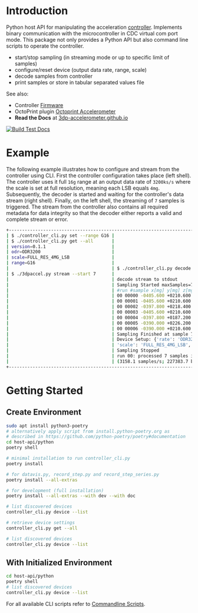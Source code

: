 Introduction
============

Python host API for manipulating the acceleration [controller](https://github.com/3dp-accelerometer/controller/).
Implements binary communication with the microcontroller in CDC virtual com port mode.
This package not only provides a Python API but also command line scripts to operate the controller.

- start/stop sampling (in streaming mode or up to specific limit of samples)
- configure/reset device (output data rate, range, scale)
- decode samples from controller
- print samples or store in tabular separated values file

See also:

- Controller [Firmware](https://github.com/3dp-accelerometer/controller)
- OctoPrint plugin [Octoprint Accelerometer](https://github.com/3dp-accelerometer/octoprint-accelerometer)
- **Read the Docs** at [3dp-accelerometer.github.io](https://3dp-accelerometer.github.io/py3dpaxxel/)

[![Build Test Docs](https://github.com/3dp-accelerometer/py3dpaxxel/actions/workflows/pack-builddocs.yaml/badge.svg)](https://github.com/3dp-accelerometer/py3dpaxxel/actions/workflows/pack-builddocs.yaml)

Example
=======

The following example illustrates how to configure and stream from the controller using CLI.
First the controller configuration takes place (left shell).
The controller uses it full `16g` range at an output data rate of `3200ks/s` where the scale is set at full resolution, meaning each LSB equals `4mg`.
Subsequently, the decoder is started and waiting for the controller's data stream (right shell).
Finally, on the left shell, the streaming of `7` samples is triggered.
The stream from the controller also contains all required metadata for data integrity so that the decoder either reports a valid and complete stream or error.

```bash
+------------------------------------------------------------------------------------------+
| $ ./controller_cli.py set --range G16 |                                                  |
| $ ./controller_cli.py get --all       |                                                  |
| version=0.1.1                         |                                                  |
| odr=ODR3200                           |                                                  |
| scale=FULL_RES_4MG_LSB                |                                                  |
| range=G16                             |                                                  |
|                                       | $ ./controller_cli.py decode -                   |
| $ ./3dpaccel.py stream --start 7      |                                                  |
|                                       | decode stream to stdout                          |
|                                       | Sampling Started maxSamples=7                    |
|                                       | #run #sample x[mg] y[mg] z[mg]                   |
|                                       | 00 00000 -0405.600 +0210.600 -1006.200           |
|                                       | 00 00001 -0405.600 +0210.600 -1029.600           |
|                                       | 00 00002 -0397.800 +0218.400 -1021.800           |
|                                       | 00 00003 -0405.600 +0210.600 -1014.000           |
|                                       | 00 00004 -0397.800 +0187.200 -1014.000           |
|                                       | 00 00005 -0390.000 +0226.200 -1021.800           |
|                                       | 00 00006 -0390.000 +0210.600 -1021.800           |
|                                       | Sampling Finished at sample 7                    |
|                                       | Device Setup: {'rate': 'ODR3200', 'range': 'G4', |
|                                       | 'scale': 'FULL_RES_4MG_LSB', 'version': '0.1.1'} |
|                                       | Sampling Stopped                                 |
|                                       | run 00: processed 7 samples in 0.010278s         |
|                                       | (3158.1 samples/s; 227383.7 baud)                |
+------------------------------------------------------------------------------------------+
```

Getting Started
===============

Create Environment
------------------

```bash
sudo apt install python3-poetry
# alternatively apply script from install.python-poetry.org as 
# described in https://github.com/python-poetry/poetry#documentation
cd host-api/python
poetry shell

# minimal installation to run controller_cli.py
poetry install

# for datavis.py, record_step.py and record_step_series.py  
poetry install --all-extras

# for development (full installation)
poetry install --all-extras --with dev --with doc

# list discovered devices
controller_cli.py device --list

# retrieve device settings
controller_cli.py get --all

# list discovered devices
controller_cli.py device --list
```

With Initialized Environment
----------------------------

```bash
cd host-api/python
poetry shell
# list discovered devices
controller_cli.py device --list
```

For all available CLI scripts refer to [Commandline Scripts](https://3dp-accelerometer.github.io/py3dpaxxel/index.html).
